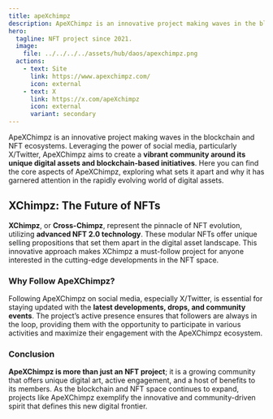 ```yaml
---
title: apeXchimpz
description: ApeXChimpz is an innovative project making waves in the blockchain and NFT ecosystems. Leveraging the power of social media
hero:
  tagline: NFT project since 2021.
  image: 
    file: ../../../../assets/hub/daos/apexchimpz.png
  actions:
    - text: Site
      link: https://www.apexchimpz.com/
      icon: external
    - text: X
      link: https://x.com/apeXchimpz
      icon: external
      variant: secondary
---
```


ApeXChimpz is an innovative project making waves in the blockchain and NFT ecosystems. Leveraging the power of social media, particularly X/Twitter, ApeXChimpz aims to create a **vibrant community around its unique digital assets and blockchain-based initiatives**. Here you can find the core aspects of ApeXChimpz, exploring what sets it apart and why it has garnered attention in the rapidly evolving world of digital assets.

## XChimpz: The Future of NFTs
**XChimpz**, or **Cross-Chimpz**, represent the pinnacle of NFT evolution, utilizing **advanced NFT 2.0 technology**. These modular NFTs offer unique selling propositions that set them apart in the digital asset landscape. This innovative approach makes XChimpz a must-follow project for anyone interested in the cutting-edge developments in the NFT space.

### Why Follow ApeXChimpz?
Following ApeXChimpz on social media, especially X/Twitter, is essential for staying updated with the **latest developments, drops, and community events**. The project’s active presence ensures that followers are always in the loop, providing them with the opportunity to participate in various activities and maximize their engagement with the ApeXChimpz ecosystem.

### Conclusion
**ApeXChimpz is more than just an NFT project**; it is a growing community that offers unique digital art, active engagement, and a host of benefits to its members. As the blockchain and NFT space continues to expand, projects like ApeXChimpz exemplify the innovative and community-driven spirit that defines this new digital frontier.
